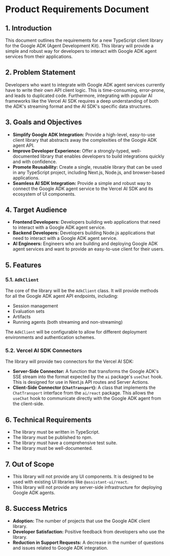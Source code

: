 # Product Requirements Document

## 1. Introduction

This document outlines the requirements for a new TypeScript client library for the Google ADK (Agent Development Kit). This library will provide a simple and robust way for developers to interact with Google ADK agent services from their applications.

## 2. Problem Statement

Developers who want to integrate with Google ADK agent services currently have to write their own API client logic. This is time-consuming, error-prone, and leads to duplicated code. Furthermore, integrating with popular AI frameworks like the Vercel AI SDK requires a deep understanding of both the ADK's streaming format and the AI SDK's specific data structures.

## 3. Goals and Objectives

- **Simplify Google ADK Integration:** Provide a high-level, easy-to-use client library that abstracts away the complexities of the Google ADK agent API.
- **Improve Developer Experience:** Offer a strongly-typed, well-documented library that enables developers to build integrations quickly and with confidence.
- **Promote Reusability:** Create a single, reusable library that can be used in any TypeScript project, including Next.js, Node.js, and browser-based applications.
- **Seamless AI SDK Integration:** Provide a simple and robust way to connect the Google ADK agent service to the Vercel AI SDK and its ecosystem of UI components.

## 4. Target Audience

- **Frontend Developers:** Developers building web applications that need to interact with a Google ADK agent service.
- **Backend Developers:** Developers building Node.js applications that need to interact with a Google ADK agent service.
- **AI Engineers:** Engineers who are building and deploying Google ADK agent services and want to provide an easy-to-use client for their users.

## 5. Features

### 5.1. `AdkClient`

The core of the library will be the `AdkClient` class. It will provide methods for all the Google ADK agent API endpoints, including:

- Session management
- Evaluation sets
- Artifacts
- Running agents (both streaming and non-streaming)

The `AdkClient` will be configurable to allow for different deployment environments and authentication schemes.

### 5.2. Vercel AI SDK Connectors

The library will provide two connectors for the Vercel AI SDK:

- **Server-Side Connector:** A function that transforms the Google ADK's SSE stream into the format expected by the `ai` package's `useChat` hook. This is designed for use in Next.js API routes and Server Actions.
- **Client-Side Connector (`ChatTransport`):** A class that implements the `ChatTransport` interface from the `ai/react` package. This allows the `useChat` hook to communicate directly with the Google ADK agent from the client-side.

## 6. Technical Requirements

- The library must be written in TypeScript.
- The library must be published to npm.
- The library must have a comprehensive test suite.
- The library must be well-documented.

## 7. Out of Scope

- This library will not provide any UI components. It is designed to be used with existing UI libraries like `@assistant-ui/react`.
- This library will not provide any server-side infrastructure for deploying Google ADK agents.

## 8. Success Metrics

- **Adoption:** The number of projects that use the Google ADK client library.
- **Developer Satisfaction:** Positive feedback from developers who use the library.
- **Reduction in Support Requests:** A decrease in the number of questions and issues related to Google ADK integration.
